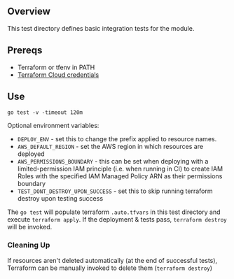 ## Overview

This test directory defines basic integration tests for the module.

## Prereqs

* Terraform or tfenv in PATH
* [Terraform Cloud credentials](https://www.terraform.io/cli/commands/login)

## Use

```
go test -v -timeout 120m
```

Optional environment variables:
  * `DEPLOY_ENV` - set this to change the prefix applied to resource names.
  * `AWS_DEFAULT_REGION` - set the AWS region in which resources are deployed
  * `AWS_PERMISSIONS_BOUNDARY` - this can be set when deploying with a limited-permission IAM principle (i.e. when running in CI) to create IAM Roles with the specified IAM Managed Policy ARN as their permissions boundary
  * `TEST_DONT_DESTROY_UPON_SUCCESS` - set this to skip running terraform destroy upon testing success

The `go test` will populate terraform `.auto.tfvars` in this test directory and execute `terraform apply`. If the deployment & tests pass, `terraform destroy` will be invoked.

### Cleaning Up

If resources aren't deleted automatically (at the end of successful tests), Terraform can be manually invoked to delete them (`terraform destroy`)
